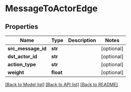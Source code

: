 # MessageToActorEdge

## Properties
Name | Type | Description | Notes
------------ | ------------- | ------------- | -------------
**src_message_id** | **str** |  | [optional] 
**dst_actor_id** | **str** |  | [optional] 
**action_type** | **str** |  | [optional] 
**weight** | **float** |  | [optional] 

[[Back to Model list]](../README.md#documentation-for-models) [[Back to API list]](../README.md#documentation-for-api-endpoints) [[Back to README]](../README.md)

